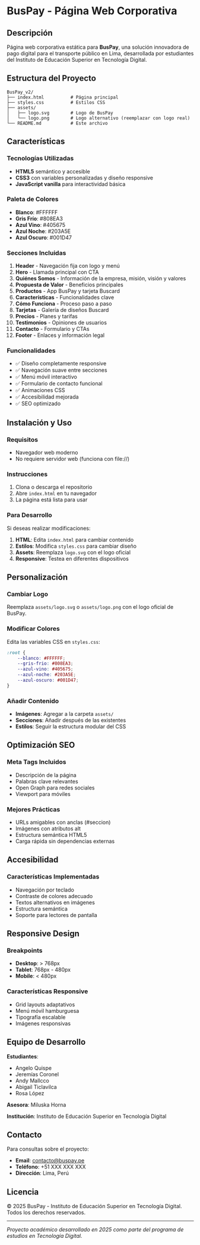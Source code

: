 # BusPay - Página Web Corporativa

## Descripción
Página web corporativa estática para **BusPay**, una solución innovadora de pago digital para el transporte público en Lima, desarrollada por estudiantes del Instituto de Educación Superior en Tecnología Digital.

## Estructura del Proyecto
```
BusPay_v2/
├── index.html          # Página principal
├── styles.css          # Estilos CSS
├── assets/
│   ├── logo.svg        # Logo de BusPay
│   └── logo.png        # Logo alternativo (reemplazar con logo real)
└── README.md           # Este archivo
```

## Características

### Tecnologías Utilizadas
- **HTML5** semántico y accesible
- **CSS3** con variables personalizadas y diseño responsive
- **JavaScript vanilla** para interactividad básica

### Paleta de Colores
- **Blanco**: #FFFFFF
- **Gris Frío**: #808EA3
- **Azul Vino**: #405675
- **Azul Noche**: #203A5E
- **Azul Oscuro**: #001D47

### Secciones Incluidas
1. **Header** - Navegación fija con logo y menú
2. **Hero** - Llamada principal con CTA
3. **Quiénes Somos** - Información de la empresa, misión, visión y valores
4. **Propuesta de Valor** - Beneficios principales
5. **Productos** - App BusPay y tarjeta Buscard
6. **Características** - Funcionalidades clave
7. **Cómo Funciona** - Proceso paso a paso
8. **Tarjetas** - Galería de diseños Buscard
9. **Precios** - Planes y tarifas
10. **Testimonios** - Opiniones de usuarios
11. **Contacto** - Formulario y CTAs
12. **Footer** - Enlaces y información legal

### Funcionalidades
- ✅ Diseño completamente responsive
- ✅ Navegación suave entre secciones
- ✅ Menú móvil interactivo
- ✅ Formulario de contacto funcional
- ✅ Animaciones CSS
- ✅ Accesibilidad mejorada
- ✅ SEO optimizado

## Instalación y Uso

### Requisitos
- Navegador web moderno
- No requiere servidor web (funciona con file://)

### Instrucciones
1. Clona o descarga el repositorio
2. Abre `index.html` en tu navegador
3. La página está lista para usar

### Para Desarrollo
Si deseas realizar modificaciones:

1. **HTML**: Edita `index.html` para cambiar contenido
2. **Estilos**: Modifica `styles.css` para cambiar diseño
3. **Assets**: Reemplaza `logo.svg` con el logo oficial
4. **Responsive**: Testea en diferentes dispositivos

## Personalización

### Cambiar Logo
Reemplaza `assets/logo.svg` o `assets/logo.png` con el logo oficial de BusPay.

### Modificar Colores
Edita las variables CSS en `styles.css`:
```css
:root {
    --blanco: #FFFFFF;
    --gris-frio: #808EA3;
    --azul-vino: #405675;
    --azul-noche: #203A5E;
    --azul-oscuro: #001D47;
}
```

### Añadir Contenido
- **Imágenes**: Agregar a la carpeta `assets/`
- **Secciones**: Añadir después de las existentes
- **Estilos**: Seguir la estructura modular del CSS

## Optimización SEO

### Meta Tags Incluidos
- Descripción de la página
- Palabras clave relevantes
- Open Graph para redes sociales
- Viewport para móviles

### Mejores Prácticas
- URLs amigables con anclas (#seccion)
- Imágenes con atributos alt
- Estructura semántica HTML5
- Carga rápida sin dependencias externas

## Accesibilidad

### Características Implementadas
- Navegación por teclado
- Contraste de colores adecuado
- Textos alternativos en imágenes
- Estructura semántica
- Soporte para lectores de pantalla

## Responsive Design

### Breakpoints
- **Desktop**: > 768px
- **Tablet**: 768px - 480px
- **Mobile**: < 480px

### Características Responsive
- Grid layouts adaptativos
- Menú móvil hamburguesa
- Tipografía escalable
- Imágenes responsivas

## Equipo de Desarrollo

**Estudiantes**:
- Angelo Quispe
- Jeremías Coronel
- Andy Mallcco
- Abigail Ticlavilca
- Rosa López

**Asesora**: Miluska Horna

**Institución**: Instituto de Educación Superior en Tecnología Digital

## Contacto

Para consultas sobre el proyecto:
- **Email**: contacto@buspay.pe
- **Teléfono**: +51 XXX XXX XXX
- **Dirección**: Lima, Perú

## Licencia

© 2025 BusPay - Instituto de Educación Superior en Tecnología Digital. Todos los derechos reservados.

---

*Proyecto académico desarrollado en 2025 como parte del programa de estudios en Tecnología Digital.*
